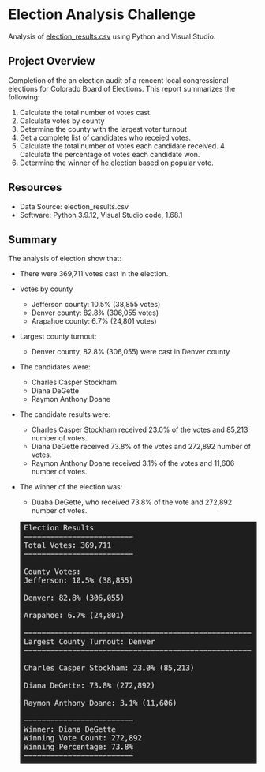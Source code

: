 # Election Analysis Challenge

Analysis of [election_results.csv](https://github.com/AjaniBenoit/Election-Analysis-Challenge/blob/main/election_results.csv) using Python and Visual Studio.

## Project Overview 

Completion of the an election audit of a rencent local congressional elections for Colorado Board of Elections. This report summarizes the following:

1. Calculate the total number of votes cast.
2. Calculate votes by county
3. Determine the county with the largest voter turnout
3. Get a complete list of candidates who receied votes. 
3. Calculate the total number of votes each candidate received. 
4 Calculate the percentage of votes each candidate won. 
5. Determine the winner of he election based on popular vote. 

## Resources 
- Data Source: election_results.csv
- Software: Python 3.9.12, Visual Studio code, 1.68.1

## Summary 
The analysis of election show that:
- There were 369,711 votes cast in the election. 
- Votes by county 
  - Jefferson county: 10.5% (38,855 votes)
  - Denver county: 82.8% (306,055 votes)
  - Arapahoe county: 6.7% (24,801 votes)
- Largest county turnout: 
  - Denver county, 82.8% (306,055) were cast in Denver county
- The candidates were: 
  - Charles Casper Stockham 
  - Diana DeGette
  - Raymon Anthony Doane
- The candidate results were: 
    - Charles Casper Stockham received 23.0% of the votes and 85,213 number of votes. 
    - Diana DeGette received 73.8% of the votes and 272,892 number of votes. 
    - Raymon Anthony Doane received 3.1% of the votes and 11,606 number of votes. 
- The winner of the election was:
    - Duaba DeGette, who received 73.8% of the vote and 272,892 number of votes. 
    
    ![election.png](https://github.com/AjaniBenoit/Election-Analysis-Challenge/blob/main/election.png)
